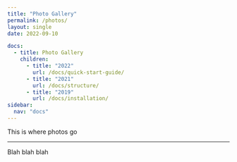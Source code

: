 ```yaml
---
title: "Photo Gallery"
permalink: /photos/
layout: single
date: 2022-09-10

docs:
  - title: Photo Gallery
    children:
      - title: "2022"
        url: /docs/quick-start-guide/
      - title: "2021"
        url: /docs/structure/
      - title: "2019"
        url: /docs/installation/
sidebar:
  nav: "docs"
--- 
```


This is where photos go

---

Blah blah blah

